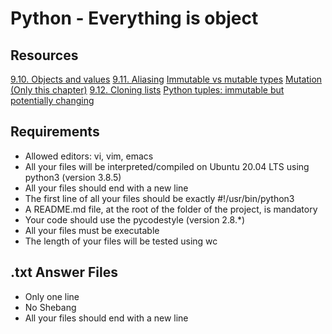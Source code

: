 # Python - Everything is object

## Resources
[9.10. Objects and values](https://alx-intranet.hbtn.io/rltoken/MrtBogRzYETxnSKG97E7Sg)
[9.11. Aliasing](https://alx-intranet.hbtn.io/rltoken/Ro-7kVXtmWyAeOXEw7RhSg)
[Immutable vs mutable types](https://alx-intranet.hbtn.io/rltoken/X1lEmkwQRWI3fP4W7bq_qw)
[Mutation (Only this chapter)](https://alx-intranet.hbtn.io/rltoken/HpKOdgDg6GIoBoG0UPOgPA)
[9.12. Cloning lists](https://alx-intranet.hbtn.io/rltoken/-Gi4PX4srBYFKpZ5Er6sqA)
[Python tuples: immutable but potentially changing](https://alx-intranet.hbtn.io/rltoken/NZIom4L-tS0HjpY_uEVr9A)

## Requirements

- Allowed editors: vi, vim, emacs
- All your files will be interpreted/compiled on Ubuntu 20.04 LTS using python3 (version 3.8.5)
- All your files should end with a new line
- The first line of all your files should be exactly #!/usr/bin/python3
- A README.md file, at the root of the folder of the project, is mandatory
- Your code should use the pycodestyle (version 2.8.*)
- All your files must be executable
- The length of your files will be tested using wc

## .txt Answer Files
- Only one line
- No Shebang
- All your files should end with a new line